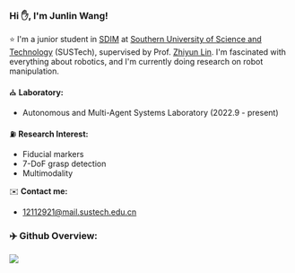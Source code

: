 ### Hi ✋, I'm Junlin Wang! 

⭐ I'm a junior student in [SDIM](https://sdim.sustech.edu.cn/) at [Southern University of Science and Technology](https://www.sustech.edu.cn/en/) (SUSTech), supervised by Prof. [Zhiyun Lin](https://scholar.google.com/citations?user=ic9y2dIAAAAJ&hl=zh-CN&oi=ao). I'm fascinated with everything about robotics, and I'm currently doing research on robot manipulation.

⛪ **Laboratory:**
-  Autonomous and Multi-Agent Systems Laboratory (2022.9 - present)

⛽ **Research Interest:**
- Fiducial markers
- 7-DoF grasp detection
- Multimodality

✉️ **Contact me:**
- 12112921@mail.sustech.edu.cn

### ‍✈️ Github Overview:
 
[![](https://github-readme-stats.vercel.app/api/top-langs/?username=HenryWJL&layout=compact)](https://github.com/HenryWJL/github-readme-stats)



